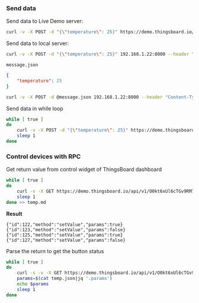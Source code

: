 ### Send data

Send data to Live Demo server:

```sh
curl -v -X POST -d "{\"temperature\": 25}" https://demo.thingsboard.io/api/v1/O0kt6xUl6cTGv9RM7M9P/telemetry --header "Content-Type:application/json"
```

Send data to local server:

```sh
curl -v -X POST -d "{\"temperature\": 25}" 192.168.1.22:8000 --header "Content-Type:application/json"
```

``message.json``

```json
{
    "temperature": 25
}
```

```sh
curl -v -X POST -d @message.json 192.168.1.22:8000 --header "Content-Type:application/json"
```

Send data in while loop

```sh
while [ true ]
do
	curl -v -X POST -d "{\"temperature\": 25}" https://demo.thingsboard.io/api/v1/O0kt6xUl6cTGv9RM7M9P/telemetry --header "Content-Type:application/json"	
	sleep 1
done	
```

### Control devices with RPC

Get return value from control widget of ThingsBoard dashboard

```sh
while [ true ]
do
	curl -v -X GET https://demo.thingsboard.io/api/v1/O0kt6xUl6cTGv9RM7M9P/rpc
	sleep 1
done >> temp.md
```
**Result**

```
{"id":122,"method":"setValue","params":true}{"id":123,"method":"setValue","params":false}{"id":125,"method":"setValue","params":true}{"id":127,"method":"setValue","params":false}
```

Parse the return to get the button status

```sh
while [ true ]
do
	curl -s -v -X GET https://demo.thingsboard.io/api/v1/O0kt6xUl6cTGv9RM7M9P/rpc > temp.json
	params=$(cat temp.json|jq '.params')
	echo $params
	sleep 1
done
```